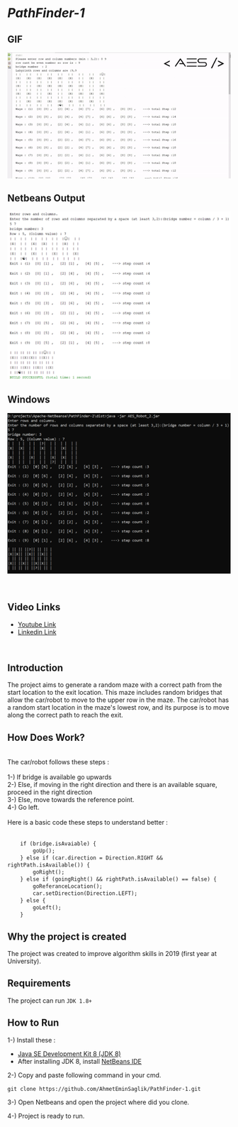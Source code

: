 <h1><i>PathFinder-1</i> </h1>
<h2>GIF</h2>

!["PathFinderGif"](image/PathFinderGif.gif)
<!-- <img src="image/ss-cmd.png" alt="Resim 1" width="50%"><img src="image/ss-netbeans.png" alt="Resim 2" width="50%">-->

<h2> Netbeans Output</h2>

!["PathFinderGif"](image/ss-netbeans.png)

<h2> Windows </h2>

!["PathFinderGif"](image/ss-cmd.png)




<br>
<h2>Video Links</h2>

* <a href="https://www.youtube.com/watch?v=Ry_n_0eYv3Y"> Youtube Link </a>
* <a href="https://www.linkedin.com/posts/ahmeteminsaglik_java-algorithm-algorithms-activity-7064986513301749761-bvRb/?utm_source=share&utm_medium=member_desktop"> Linkedin Link </a>

<br>
<h2>Introduction</h2>
The project aims to generate a random maze with a correct path from the start location to the exit location. This maze includes random bridges that allow the car/robot to move to the upper row in the maze. The car/robot has a random start location in the maze's lowest row, and its purpose is to move along the correct path to reach the exit.
<br>

<h2>How Does Work?</h2><br>
The car/robot follows these steps : 
<br><br>
1-) If bridge is available go upwards <br>
2-) Else, if moving in the right direction and there is an available square, proceed in the right direction<br>
3-) Else, move towards the reference point.<br>
4-) Go left.
<br><br>
Here is a basic code these steps to understand better :
<br><br>

        if (bridge.isAvaiable) {
            goUp();
        } else if (car.direction = Direction.RIGHT && rightPath.isAvailable()) {
            goRight();
        } else if (goingRight() && rightPath.isAvailable() == false) {
            goReferanceLocation();
            car.setDirection(Direction.LEFT);
        } else {
            goLeft();
        }
        
<h2> Why the project is created</h2>
The project was created to improve algorithm skills in 2019 (first year at University). 

<h2>Requirements</h2>

The project can run `JDK 1.8+`

<h2>How to Run</h2>

1-) Install these :
<br>
* <a href="https://www.oracle.com/java/technologies/downloads/#java8">Java SE Development Kit 8 (JDK 8)</a>
* After installing JDK 8, install <a href="https://netbeans.apache.org/front/main/download/index.html">NetBeans IDE</a>

2-) Copy and paste following command in your cmd. 
```
git clone https://github.com/AhmetEminSaglik/PathFinder-1.git
```

3-) Open Netbeans and open the project where did you clone.

4-) Project is ready to run.

